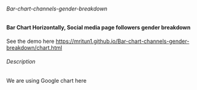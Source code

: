 ###### Bar-chart-channels-gender-breakdown
#### Bar Chart Horizontally, Social media page followers gender breakdown
See the demo here https://mritun1.github.io/Bar-chart-channels-gender-breakdown/chart.html
###### Description
We are using Google chart here
